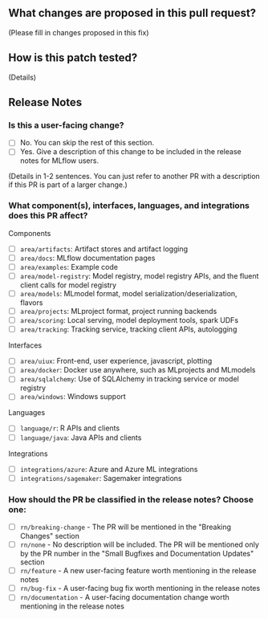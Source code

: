 ## What changes are proposed in this pull request?

(Please fill in changes proposed in this fix)

## How is this patch tested?

(Details)

## Release Notes

### Is this a user-facing change?

- [ ] No. You can skip the rest of this section.
- [ ] Yes. Give a description of this change to be included in the release notes for MLflow users.

(Details in 1-2 sentences. You can just refer to another PR with a description if this PR is part of a larger change.)

### What component(s), interfaces, languages, and integrations does this PR affect?
Components 
- [ ] `area/artifacts`: Artifact stores and artifact logging
- [ ] `area/docs`: MLflow documentation pages
- [ ] `area/examples`: Example code
- [ ] `area/model-registry`: Model registry, model registry APIs, and the fluent client calls for
model registry
- [ ] `area/models`: MLmodel format, model serialization/deserialization, flavors
- [ ] `area/projects`: MLproject format, project running backends
- [ ] `area/scoring`: Local serving, model deployment tools, spark UDFs
- [ ] `area/tracking`: Tracking service, tracking client APIs, autologging

Interfaces 
- [ ] `area/uiux`: Front-end, user experience, javascript, plotting
- [ ] `area/docker`: Docker use anywhere, such as MLprojects and MLmodels
- [ ] `area/sqlalchemy`: Use of SQLAlchemy in tracking service or model registry
- [ ] `area/windows`: Windows support

Languages 
- [ ] `language/r`: R APIs and clients
- [ ] `language/java`: Java APIs and clients

Integrations
- [ ] `integrations/azure`: Azure and Azure ML integrations
- [ ] `integrations/sagemaker`: Sagemaker integrations

### How should the PR be classified in the release notes? Choose one:

- [ ] `rn/breaking-change` - The PR will be mentioned in the "Breaking Changes" section
- [ ] `rn/none` - No description will be included. The PR will be mentioned only by the PR number in the "Small Bugfixes and Documentation Updates" section
- [ ] `rn/feature` - A new user-facing feature worth mentioning in the release notes
- [ ] `rn/bug-fix` - A user-facing bug fix worth mentioning in the release notes
- [ ] `rn/documentation` - A user-facing documentation change worth mentioning in the release notes
